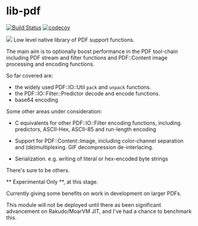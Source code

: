 # lib-pdf

[![Build Status](https://travis-ci.org/p6-pdf/libpdf-p6.svg?branch=master)](https://travis-ci.org/p6-pdf/libpdf-p6) [![codecov](https://codecov.io/gh/p6-pdf/libpdf-p6/branch/master/graph/badge.svg)](https://codecov.io/gh/p6-pdf/libpdf-p6)

 <a href="https://ci.appveyor.com/project/p6-pdf/libpdf-p6/branch/master"><img src="https://ci.appveyor.com/api/projects/status/github/p6-pdf/libpdf-p6?branch=master&passingText=Windows%20-%20OK&failingText=Windows%20-%20FAIL&pendingText=Windows%20-%20pending&svg=true"></a>
Low level native library of PDF support functions.

The main aim is to optionally boost performance in the PDF tool-chain including
PDF stream and filter functions and PDF::Content image processing and encoding functions.

So far covered are:

- the widely used PDF::IO::Util `pack` and `unpack` functions.
- the PDF::IO::Filter::Predictor decode and encode functions.
- base64 encoding

Some other areas under consideration:

- C equivalents for other PDF::IO::Filter encoding functions, including predictors, ASCII-Hex, ASCII-85 and run-length encoding

- Support for PDF::Content::Image, including color-channel separation and (de)multiplexing. GIF decompression de-interlacing.

- Serialization. e.g. writing of literal or hex-encoded byte strings

There's sure to be others.

** Experimental Only **, at this stage.

Currently giving some benefits on work in development on larger PDFs.

This module will not be deployed until there as been significant advancement on Rakudo/MoarVM JIT, and I've
had a chance to benchmark this.


